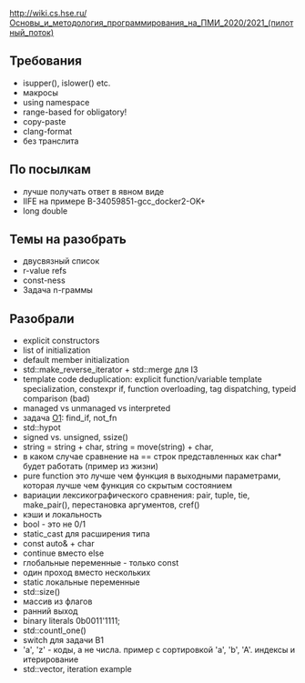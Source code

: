 http://wiki.cs.hse.ru/Основы_и_методология_программирования_на_ПМИ_2020/2021_(пилотный_поток)

## Требования

- isupper(), islower() etc.
- макросы
- using namespace
- range-based for obligatory!
- copy-paste
- clang-format
- без транслита

## По посылкам 

- лучше получать ответ в явном виде
- IIFE на примере B-34059851-gcc_docker2-OK+
- long double

## Темы на разобрать

- двусвязный список
- r-value refs
- const-ness
- Задача n-граммы
 
## Разобрали

- explicit constructors
- list of initialization
- default member initialization
- std::make_reverse_iterator + std::merge для I3
- template code deduplication: explicit function/variable template specialization, constexpr if, function overloading, tag dispatching, typeid comparison (bad)
- managed vs unmanaged vs interpreted
- задача [О1](https://contest.yandex.ru/contest/19571/problems/O/): find_if, not_fn
- std::hypot
- signed vs. unsigned, ssize()
- string = string + char, string = move(string) + char, 
- в каком случае сравнение на == строк представленных как char* будет работать (пример из жизни)
- pure function это лучше чем функция в выходными параметрами, которая лучше чем функция со скрытым состоянием
- вариации лексикографического сравнения: pair, tuple, tie, make_pair(), перестановка аргументов, cref()
- кэши и локальность
- bool - это не 0/1
- static_cast для расширения типа
- const auto& + char
- continue вместо else
- глобальные переменные - только const
- один проход вместо нескольких
- static локальные переменные
- std::size()
- массив из флагов
- ранний выход
- binary literals 0b0011'1111;
- std::countl_one()
- switch для задачи B1
- 'a', 'z' - коды, а не числа. пример с сортировкой 'a', 'b', 'A'. индексы и итерирование
- std::vector<bool>, iteration example
